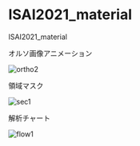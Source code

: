 # ISAI2021_material
ISAI2021_material



オルソ画像アニメーション

![ortho2](https://user-images.githubusercontent.com/74333186/118401974-be624300-b6a2-11eb-9c23-b2fee6692e00.gif)


領域マスク

![sec1](https://user-images.githubusercontent.com/74333186/119099474-e8748600-ba51-11eb-835d-3613aeac9905.jpg)


解析チャート

![flow1](https://user-images.githubusercontent.com/74333186/119086796-fe2d7f80-ba40-11eb-9728-797c80a30660.jpg)





